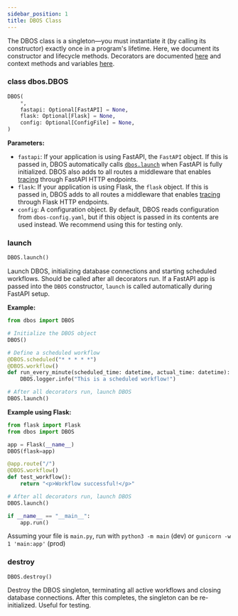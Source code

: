 ```yaml
---
sidebar_position: 1
title: DBOS Class
---
```


The DBOS class is a singleton&mdash;you must instantiate it (by calling its constructor) exactly once in a program's lifetime.
Here, we document its constructor and lifecycle methods.
Decorators are documented [here](./decorators.md) and context methods and variables [here](./contexts.md).

### class dbos.DBOS

```python
DBOS(
    *,
    fastapi: Optional[FastAPI] = None,
    flask: Optional[Flask] = None,
    config: Optional[ConfigFile] = None,
)
```

**Parameters:**
- `fastapi`: If your application is using FastAPI, the `FastAPI` object. If this is passed in, DBOS automatically calls [`dbos.launch`](#launch) when FastAPI is fully initialized. DBOS also adds to all routes a middleware that enables [tracing](../tutorials/logging-and-tracing.md#tracing) through FastAPI HTTP endpoints.
- `flask`: If your application is using Flask, the `flask` object. If this is passed in, DBOS adds to all routes a middleware that enables [tracing](../tutorials/logging-and-tracing.md#tracing) through Flask HTTP endpoints.
- `config`: A configuration object. By default, DBOS reads configuration from `dbos-config.yaml`, but if this object is passed in its contents are used instead. We recommend using this for testing only.


### launch

```python
DBOS.launch()
```

Launch DBOS, initializing database connections and starting scheduled workflows.
Should be called after all decorators run.
If a FastAPI app is passed into the `DBOS` constructor, `launch` is called automatically during FastAPI setup.

**Example:**
```python
from dbos import DBOS

# Initialize the DBOS object
DBOS()

# Define a scheduled workflow
@DBOS.scheduled("* * * * *")
@DBOS.workflow()
def run_every_minute(scheduled_time: datetime, actual_time: datetime):
    DBOS.logger.info("This is a scheduled workflow!")

# After all decorators run, launch DBOS
DBOS.launch()
```

**Example using Flask:**
```python
from flask import Flask
from dbos import DBOS

app = Flask(__name__)
DBOS(flask=app)

@app.route("/")
@DBOS.workflow()
def test_workflow():
    return "<p>Workflow successful!</p>"

# After all decorators run, launch DBOS
DBOS.launch()

if __name__ == "__main__":
    app.run()
```

Assuming your file is `main.py`, run with `python3 -m main` (dev) or `gunicorn -w 1 'main:app'` (prod)

### destroy

```
DBOS.destroy()
```

Destroy the DBOS singleton, terminating all active workflows and closing database connections.
After this completes, the singleton can be re-initialized.
Useful for testing.